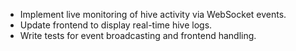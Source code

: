 - Implement live monitoring of hive activity via WebSocket events.
- Update frontend to display real-time hive logs.
- Write tests for event broadcasting and frontend handling.

